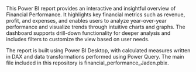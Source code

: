 This Power BI report provides an interactive and insightful overview of Financial Performance. It highlights key financial metrics such as revenue, profit, and expenses, and enables users to analyze year-over-year performance and visualize trends through intuitive charts and graphs. The dashboard supports drill-down functionality for deeper analysis and includes filters to customize the view based on user needs.

The report is built using Power BI Desktop, with calculated measures written in DAX and data transformations performed using Power Query. The main file included in this repository is financial_performance_Jaden.pbix.



